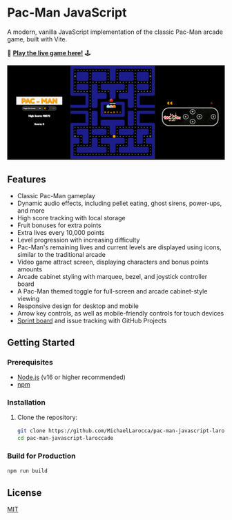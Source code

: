 # Pac-Man JavaScript

A modern, vanilla JavaScript implementation of the classic Pac-Man arcade game, built with Vite.

🔗 [**Play the live game here!**](https://pac-man-javascript-laroccade.netlify.app/) 🕹

![Pac-Man Logo](/public/images/LC-Pac-Man-screen-shot.png)

## Features

- Classic Pac-Man gameplay
- Dynamic audio effects, including pellet eating, ghost sirens, power-ups, and more
- High score tracking with local storage
- Fruit bonuses for extra points
- Extra lives every 10,000 points
- Level progression with increasing difficulty
- Pac-Man's remaining lives and current levels are displayed using icons, similar to the traditional arcade
- Video game attract screen, displaying characters and bonus points amounts
- Arcade cabinet styling with marquee, bezel, and joystick controller board
- A Pac-Man themed toggle for full-screen and arcade cabinet-style viewing
- Responsive design for desktop and mobile
- Arrow key controls, as well as mobile-friendly controls for touch devices
- [Sprint board](https://github.com/users/MichaelLarocca/projects/1/views/1) and issue tracking with GitHub Projects

## Getting Started

### Prerequisites

- [Node.js](https://nodejs.org/) (v16 or higher recommended)
- [npm](https://www.npmjs.com/)

### Installation

1. Clone the repository:
   ```bash
   git clone https://github.com/MichaelLarocca/pac-man-javascript-laroccade.git
   cd pac-man-javascript-laroccade
   ```

### Build for Production

```bash
npm run build
```

## License

[MIT](LICENSE)
